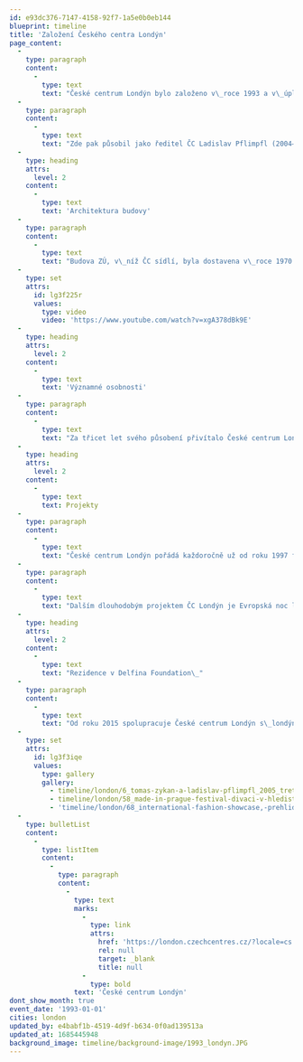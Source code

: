 ```yaml
---
id: e93dc376-7147-4158-92f7-1a5e0b0eb144
blueprint: timeline
title: 'Založení Českého centra Londýn'
page_content:
  -
    type: paragraph
    content:
      -
        type: text
        text: "České centrum Londýn bylo založeno v\_roce 1993 a v\_úplných počátcích sídlilo v\_budově Velvyslanectví ČR v\_Londýně ve čtvrti Notting Hill. Prvním ředitelem ČC Londýn byl Michal Mareš (1993–1996). Za jeho působení se České centrum přestěhovalo do komerčních prostor na Great Portland Street v\_centru Londýna, kde disponovalo i výstavními prostory. Zde ČC vedla jako druhá ředitelka Olga Poivre d’Arvor (1997–1999) a poté Tomáš Zykán (1999–2004). V\_září roku 2003 se centrum přestěhovalo na věhlasnou Harley Street, kde mělo k dispozici pouze kancelářské prostory a prostory pro výuku češtiny. "
  -
    type: paragraph
    content:
      -
        type: text
        text: "Zde pak působil jako ředitel ČC Ladislav Pflimpfl (2004–2013) a Tereza Porybná (2013–2019). Centrum se znovu stěhovalo v\_roce 2014, a to přímo do centra tzv. West End, malebné čtvrti Covent Garden. Odsud pak proběhl poslední přesun v\_roce 2017, a to zpět na místo, kde centrum začínalo – do budovy českého velvyslanectví. Zde má ČC opět k\_dispozici nejen kanceláře a učebny pro výuku češtiny, ale také vlastní výstavní prostory, tzv. galerii Vitrínka, využívanou především k\_představení mladých uměleckých talentů. Od roku 2019 je ředitelem Přemysl Pela."
  -
    type: heading
    attrs:
      level: 2
    content:
      -
        type: text
        text: 'Architektura budovy'
  -
    type: paragraph
    content:
      -
        type: text
        text: "Budova ZÚ, v\_níž ČC sídlí, byla dostavena v\_roce 1970 jako budova Československé ambasády. Jejím architektem byl Jan Šrámek a jeho spolupracovníky Jan Bočan a Karel Štěpánský z ateliéru Beta Projektového ústavu hlavního města Prahy. Stavba v\_roce 1971 získala prestižní cenu RIBA (Cena Královského institutu britských architektů), což je doposud nejvyšší ocenění, jakého se novostavbě českého velvyslanectví dostalo. Po rozdělení Československa v\_roce 1993 si nově vzniklé republiky rozdělily dvě hlavní budovy původní stavby sdílející společnou zahradu. Více o oceněné brutalistní stavbě velvyslanectví a jejích specifikách můžete zjistit ve videu Brutal Beauty, ve kterém budovami provází britský kritik a spisovatel zabývající se architekturou, Owen Hatherley."
  -
    type: set
    attrs:
      id: lg3f225r
      values:
        type: video
        video: 'https://www.youtube.com/watch?v=xgA378dBk9E'
  -
    type: heading
    attrs:
      level: 2
    content:
      -
        type: text
        text: 'Významné osobnosti'
  -
    type: paragraph
    content:
      -
        type: text
        text: "Za třicet let svého působení přivítalo České centrum Londýn stovky významných osobností (nejen) české kultury. Namátkou jmenujme: Václav Havel, Jiří Bělohlávek, David Černý, Sir Tom Stoppard, Miroslav Holub, Jan Švankmajer, Jan Kaplický, Plastic People of the Universe, Josef Koudelka, Stanislav Kolíbal, Ian Anderson, Timothy Garton Ash, Aleš Najbrt, David Vávra, Sir Michael Burton, Sir John Tusa. Jednu z\_akcí navštívil i současný král Spojeného království Karel III., v\_té době princ z\_Walesu."
  -
    type: heading
    attrs:
      level: 2
    content:
      -
        type: text
        text: Projekty
  -
    type: paragraph
    content:
      -
        type: text
        text: "České centrum Londýn pořádá každoročně už od roku 1997 festival Made in Prague. Tento multi-žánrový festival je největší přehlídkou české kultury v\_Londýně a je také jedním z\_nejstarších kulturních národních festivalů v\_britské metropoli. Za 26 let trvání festivalu byly jeho hosty například Jiří Menzel, Jan Švankmajer, Zdeněk a Jan Svěrákovi, Josef Abrhám, Juraj Herz, Helena Třeštíková, Iva Bittová, Emil Vichlický, Jiří Stivín, Ctibor Turba, Miroslav a David Ondříčkovi, Ida Kellarová, Petr Zelenka, Dejvické divadlo, Divadlo Bolka Polívky, František Skála, Woody a Steina Vašulka a mnozí další."
  -
    type: paragraph
    content:
      -
        type: text
        text: "Dalším dlouhodobým projektem ČC Londýn je Evropská noc literatury (European Literature Night), jež je londýnskou odnoží pražské Noci literatury a poprvé se konala roku 2009. Každoročně na ní spolupracují i další\_evropské kulturní instituty a ambasády sdružené v\_EUNIC a jejím dějištěm je Britská knihovna. Na pódiu se tu za tuto dobu za českou stranu vystřídali např. Petra Hůlová, Miloš Urban, Jáchym Topol, Tomáš Sedláček, Xavier Baumaxa a další. V\_letošním roce se Evropská noc literatury promění ve\_třídenní Festival evropských spisovatelů, kterého se za Českou republiku zúčastní spisovatelka Kateřina Tučková s\_anglickým vydáním svého románu Žítkovské bohyně.\_\_"
  -
    type: heading
    attrs:
      level: 2
    content:
      -
        type: text
        text: "Rezidence v Delfina Foundation\_"
  -
    type: paragraph
    content:
      -
        type: text
        text: "Od roku 2015 spolupracuje České centrum Londýn s\_londýnskou neziskovou organizací Delfina Foundation, která nabízí mladým umělcům a kurátorům rezidence v\_kreativním prostředí a zprostředkovává kontakt mezi uměleckou scénou a veřejností. Díky dlouhodobé spolupráci s\_ČCL, Institutem umění a v\_posledních letech také s\_Kuntshalle Praha se rezidencí zúčastnilo mnoho českých umělců a kurátorů: Šárka Zahálková, Václav Janoščík, Adam Vačkář, Jen Kratochvil, Jaro Varga, Tereza Záchová, Radek Brousil, Michal Novotný, Tereza Jindrová nebo Lucie Drdová."
  -
    type: set
    attrs:
      id: lg3f3iqe
      values:
        type: gallery
        gallery:
          - timeline/london/6_tomas-zykan-a-ladislav-pflimpfl_2005_treti-a-ctvrty-reditel-ccl_(c)archiv-cc-londyn.JPG
          - timeline/london/58_made-in-prague-festival-divaci-v-hledisti-s-programem-festivalu-v-regent-street-cinema_2017_(c)mirka-vecerova.jpg
          - 'timeline/london/68_international-fashion-showcase,-prehlidka-mladych-navrharu-v-ramci-london-fashion-week,-somerset-house_navrharky-libena-rochova-a-katerina-plamitzerova_2017_(c)jolly-thompson-.jpg'
  -
    type: bulletList
    content:
      -
        type: listItem
        content:
          -
            type: paragraph
            content:
              -
                type: text
                marks:
                  -
                    type: link
                    attrs:
                      href: 'https://london.czechcentres.cz/?locale=cs'
                      rel: null
                      target: _blank
                      title: null
                  -
                    type: bold
                text: 'České centrum Londýn'
dont_show_month: true
event_date: '1993-01-01'
cities: london
updated_by: e4babf1b-4519-4d9f-b634-0f0ad139513a
updated_at: 1685445948
background_image: timeline/background-image/1993_londyn.JPG
---
```

